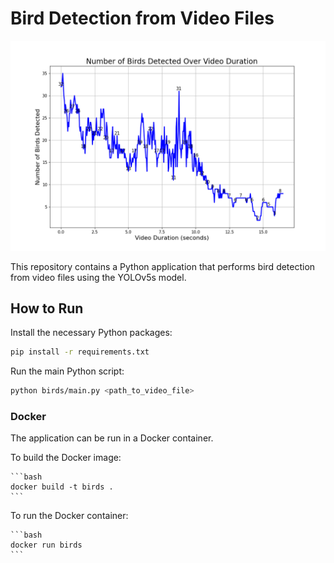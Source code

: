# Bird Detection from Video Files


![Bird Detection from Video Files](data/output/num_birds_detected_vs_video_duration.png)

This repository contains a Python application that performs bird detection from video files using the YOLOv5s model.

## How to Run

Install the necessary Python packages:

```bash
pip install -r requirements.txt
```

Run the main Python script:

```bash
python birds/main.py <path_to_video_file>
```

### Docker

The application can be run in a Docker container.

To build the Docker image:

    ```bash
    docker build -t birds .
    ```
To run the Docker container:

    ```bash
    docker run birds
    ```
